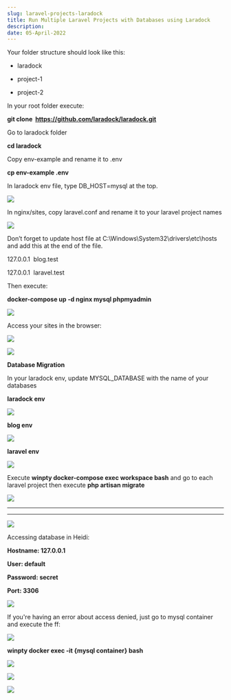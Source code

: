 ```yaml
---
slug: laravel-projects-laradock
title: Run Multiple Laravel Projects with Databases using Laradock
description: 
date: 05-April-2022
---
```


Your folder structure should look like this:

*   laradock

*   project-1

*   project-2

In your root folder execute:

**git clone  https://github.com/laradock/laradock.git**

Go to laradock folder

**cd laradock**

Copy env-example and rename it to .env

**cp env-example .env**

In laradock env file, type DB_HOST=mysql at the top.

![](https://dev-to-uploads.s3.amazonaws.com/i/1goh7t81fe5wn1o75tnw.PNG)

In nginx/sites, copy laravel.conf and rename it to your laravel project names

![](https://lh3.googleusercontent.com/v2gNAAZBSrKOH5x3ae4SA09RH8hZn591cCcSUXUtgDvDHdjVQNwxJGOYNdecAtFC8V9MZ3HSTeAid8wdkmkjKfP61z2LxhB94KC4Oq0Hkk-w0fjCCvoQkKPpI-Hhz1slFYMz5jkAWM8=w2400)

Don’t forget to update host file at C:\Windows\System32\drivers\etc\hosts and add this at the end of the file.

127.0.0.1  blog.test

127.0.0.1  laravel.test

Then execute:

**docker-compose up -d nginx mysql phpmyadmin**

![](https://lh3.googleusercontent.com/ZugeWKGHWDi7pFHqV-MAx2AUI6CvG8e3XMlBRHQT7MkSRdbSbuD-6uDbJV9pFP3exWJuwIW8Qgecor-_NV_A54aVkNP8J3ClJshvEmVJyYmC6lgA2yHm4Ksuaqr0wJ_3lNqvxdB95E0=w2400)

Access your sites in the browser:

![](https://dev-to-uploads.s3.amazonaws.com/i/nii41tqvjt4s13f9e3cr.PNG)

![](https://dev-to-uploads.s3.amazonaws.com/i/pru1147aa6iuczcylglf.PNG)

**Database Migration**

In your laradock env, update MYSQL_DATABASE with the name of your databases

**laradock env**

![](https://s1.imghub.io/KXqkl.png)

**blog env**



![](https://dev-to-uploads.s3.amazonaws.com/i/7xl0x73r9ni174f0t8d7.PNG)

**laravel env**

![](https://dev-to-uploads.s3.amazonaws.com/i/5k7nj9czslfrns3voa7v.PNG)

Execute **winpty docker-compose exec workspace bash** and go to each laravel project then execute  **php artisan migrate**

![](https://dev-to-uploads.s3.amazonaws.com/i/48168j5dm8hg7n8rhxb4.PNG)

***

***

![](https://dev-to-uploads.s3.amazonaws.com/i/0ike93ve6uujb9n7qn60.PNG)

Accessing database in Heidi:

**Hostname: 127.0.0.1**

**User: default**

**Password: secret**

**Port: 3306**

![](https://dev-to-uploads.s3.amazonaws.com/i/qoovpa8osdq1bms58c6x.PNG)

If you're having an error about access denied, just go to mysql container and execute the ff:

![](https://lh3.googleusercontent.com/yN9FNyzb2HRrcZ3xLpPWpbtKlp57bvZww_yQJhjthfWpwGAFVM0vc-HyAhqj15kqLTNLUb-nabFLEyWSCoI5mlqzT2xLV2oPE0OPMmlxcrnwJqoV21L1LhKNd5TjnXj-5_mMC9fvB_0=w2400)

**winpty docker exec -it {mysql container} bash**

![](https://lh3.googleusercontent.com/aJAFgxKVvcKwbH8sEzm4y9FRLIG2jPIS3vCetfcLecNTXNEJ8YRY7jAJWJAl5IJuytOaS9xQMwa-w0yKu_DMLhX-qT-8uxj3NKf2nVd4aGZi4b1ZMQrwM81Tu-YRExIdW726jgjt-LY=w2400)

![](https://lh3.googleusercontent.com/-QiCFktvlTbsBt9e2seXfDAOILVLBQHdZ83ePXpyTZ30SHFIte9AkwX98px7bECk7chzpu7FXNliFslmMHDP3T23FQjoMl4IaP0bOJvVl493F5r00rExxUlTItNmF7NhJOJkz4cBoW4=w2400)

![](https://lh3.googleusercontent.com/hqzpMu56JeZrXoo-1VCrux_gjDpfmgNQHh2LInuE_IhOUGQ_wTVDbvHyH6kMjr8olE7R1JksWSRjCOD0A3_Fc0JrCuQIAX3CJNvobtTDxrvMM0k1zVOogFxRahFIwvX5vN9BCZrXHWc=w2400)


